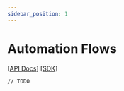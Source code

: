 ```yaml
---
sidebar_position: 1
---
```


# Automation Flows

[[API Docs](/api/automation#tag/flows)]
[[SDK](https://www.npmjs.com/package/@epilot/automation-client)]

```
// TODO
```